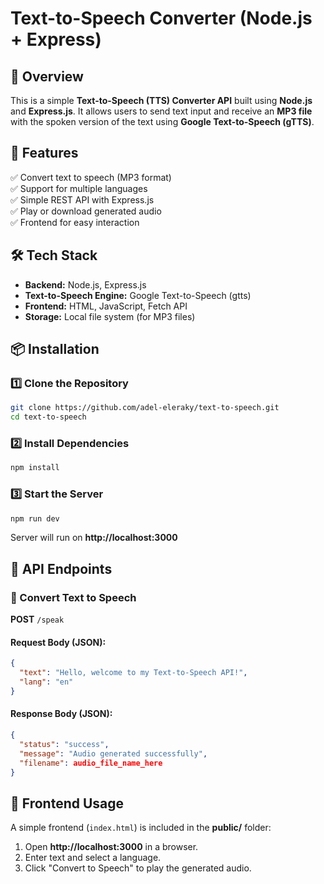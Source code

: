 # Text-to-Speech Converter (Node.js + Express)

## 📌 Overview
This is a simple **Text-to-Speech (TTS) Converter API** built using **Node.js** and **Express.js**. It allows users to send text input and receive an **MP3 file** with the spoken version of the text using **Google Text-to-Speech (gTTS)**.

## 🚀 Features
✅ Convert text to speech (MP3 format)  
✅ Support for multiple languages  
✅ Simple REST API with Express.js  
✅ Play or download generated audio  
✅ Frontend for easy interaction  

## 🛠 Tech Stack
- **Backend:** Node.js, Express.js
- **Text-to-Speech Engine:** Google Text-to-Speech (gtts)
- **Frontend:** HTML, JavaScript, Fetch API
- **Storage:** Local file system (for MP3 files)

## 📦 Installation
### 1️⃣ Clone the Repository
```sh
git clone https://github.com/adel-eleraky/text-to-speech.git
cd text-to-speech
```

### 2️⃣ Install Dependencies
```sh
npm install
```

### 3️⃣ Start the Server
```sh
npm run dev
```
Server will run on **http://localhost:3000**

## 📡 API Endpoints
### 🔹 Convert Text to Speech
**POST** `/speak`

#### Request Body (JSON):
```json
{
  "text": "Hello, welcome to my Text-to-Speech API!",
  "lang": "en"
}
```

#### Response Body (JSON):
```json
{
  "status": "success",
  "message": "Audio generated successfully",
  "filename": audio_file_name_here
}
```

## 🎨 Frontend Usage
A simple frontend (`index.html`) is included in the **public/** folder:
1. Open **http://localhost:3000** in a browser.
2. Enter text and select a language.
3. Click "Convert to Speech" to play the generated audio.


